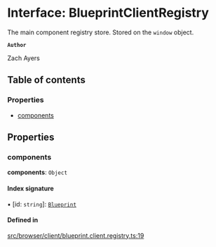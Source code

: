 # Interface: BlueprintClientRegistry

The main component registry store. Stored on the <code>window</code> object.

**`Author`**

Zach Ayers

## Table of contents

### Properties

- [components](BlueprintClientRegistry.md#components)

## Properties

### components

 **components**: `Object`

#### Index signature

▪ [id: `string`]: [`Blueprint`](../classes/Blueprint.md)

#### Defined in

[src/browser/client/blueprint.client.registry.ts:19](https://github.com/zjayers/AssembleJS/blob/e570b1c/src/browser/client/blueprint.client.registry.ts#L19)
